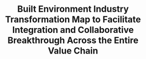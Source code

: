 ---
layout: post
title: "Built Environment Industry Transformation Map to Facilitate Integration and Collaborative Breakthrough Across the Entire Value Chain"
file_url: https://www1.bca.gov.sg/about-us/news-and-publications/media-releases/2022/09/06/built-environment-industry-transformation-map-to-facilitate-integration-and-collaborative-breakthrough-across-the-entire-value-chain
---